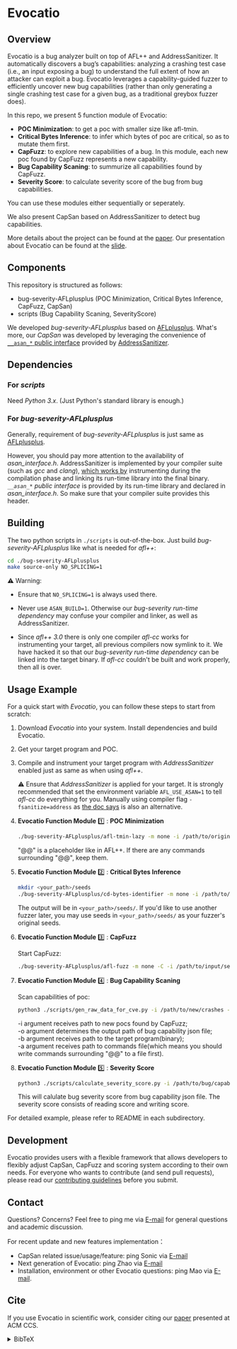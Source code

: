 # Evocatio

## Overview

Evocatio is a bug analyzer built on top of AFL++ and AddressSanitizer. It automatically discovers a bug’s capabilities: analyzing a crashing test case (i.e., an input exposing a bug) to understand the full extent of how an attacker can exploit a bug. Evocatio leverages a capability-guided fuzzer to efficiently uncover new bug capabilities (rather than only generating a single crashing test case for a given bug, as a traditional greybox fuzzer does).

In this repo, we present 5 function module of Evocatio:

- **POC Minimization**: to get a poc with smaller size like afl-tmin.
- **Critical Bytes Inference**: to infer which bytes of poc are critical, so as to mutate them first.
- **CapFuzz**: to explore new capabilities of a bug. In this module, each new poc found by CapFuzz represents a new capability.
- **Bug Capability Scaning**: to summurize all capabilities found by CapFuzz.
- **Severity Score**: to calculate severity score of the bug from bug capabilities.

You can use these modules either sequentially or seperately.

We also present CapSan based on AddressSanitizer to detect bug capabilities.

More details about the project can be found at the [paper](https://hexhive.epfl.ch/publications/files/22CCS.pdf). Our presentation about Evocatio can be found at the [slide](https://hexhive.epfl.ch/publications/files/22CCS-presentation.pdf).

## Components

This repository is structured as follows:

- bug-severity-AFLplusplus (POC Minimization, Critical Bytes Inference, CapFuzz, CapSan)
- scripts (Bug Capability Scaning, SeverityScore)

We developed *bug-severity-AFLplusplus* based on [AFLplusplus](https://github.com/AFLplusplus/AFLplusplus). What's more, our *CapSan* was developed by leveraging the convenience of [`__asan_*` public interface](https://github.com/llvm/llvm-project/blob/b5c862e15caf4d8aa34bbc6ee25af8da9a9405a4/compiler-rt/include/sanitizer/asan_interface.h#L263) provided by [AddressSanitizer](https://github.com/google/sanitizers/wiki/AddressSanitizer).

## Dependencies

### For *scripts*

Need *Python 3.x*. (Just Python's standard library is enough.)

### For *bug-severity-AFLplusplus*

Generally, requirement of *bug-severity-AFLplusplus* is just same as [AFLplusplus](https://github.com/AFLplusplus/AFLplusplus).

However, you should pay more attention to the availability of *asan_interface.h*. AddressSanitizer is implemented by your compiler suite (such as *gcc* and *clang*), [which works by](https://github.com/google/sanitizers/wiki/AddressSanitizerAlgorithm) instrumenting during the compilation phase and linking its run-time library into the final binary. *`__asan_*` public interface* is provided by its run-time library and declared in *asan_interface.h*. So make sure that your compiler suite provides this header.

## Building

The two python scripts in `./scripts` is out-of-the-box. Just build *bug-severity-AFLplusplus* like what is needed for *afl++*:

```bash
cd ./bug-severity-AFLplusplus
make source-only NO_SPLICING=1
```

:warning: Warning:

 - Ensure that `NO_SPLICING=1` is always used there.

 - Never use `ASAN_BUILD=1`. Otherwise our *bug-severity run-time dependency* may confuse your compiler and linker, as well as AddressSanitizer.

 - Since *afl++ 3.0* there is only one compiler *afl-cc* works for instrumenting your target, all previous compilers now symlink to it. We have hacked it so that our *bug-severity run-time dependency* can be linked into the target binary. If *afl-cc* couldn't be built and work properly, then all is over.

## Usage Example

For a quick start with *Evocatio*, you can follow these steps to start from scratch:

1. Download *Evocatio* into your system. Install dependencies and build Evocatio.

2. Get your target program and POC.

3. Compile and instrument your target program with *AddressSanitizer* enabled just as same as when using *afl++*.

   :warning: Ensure that *AddressSanitizer* is applied for your target. It is strongly recommended that set the environment variable `AFL_USE_ASAN=1` to tell  *afl-cc* do everything for you. Manually using compiler flag `-fsanitize=address` as [the doc says](https://github.com/google/sanitizers/wiki/AddressSanitizer) is also an alternative. 

4. **Evocatio Function Module** :one: : **POC Minimization**

    ```bash
    ./bug-severity-AFLplusplus/afl-tmin-lazy -m none -i /path/to/original/poc -o /path/to/minimized/poc -- /path/to/target/program @@
    ```

    "@@" is a placeholder like in AFL++. If there are any commands surrounding "@@", keep them.

5. **Evocatio Function Module** :two: : **Critical Bytes Inference**

    ```bash
    mkdir <your_path>/seeds
    ./bug-severity-AFLplusplus/cd-bytes-identifier -m none -i /path/to/poc -o /tmp/foo -g -c /tmp/constraints.res -k <your_path>/seeds -- /path/to/target/program @@
    ```

    The output will be in `<your_path>/seeds/`. If you'd like to use another fuzzer later, you may use seeds in `<your_path>/seeds/` as your fuzzer's original seeds.

6. **Evocatio Function Module** :three: : **CapFuzz**

    Start CapFuzz:

    ```bash
    ./bug-severity-AFLplusplus/afl-fuzz -m none -C -i /path/to/input/seeds/ -o /path/to/output/ -k /path/to/original/poc -- /path/to/target/program @@
    ```

7. **Evocatio Function Module** :four: : **Bug Capability Scaning**

    Scan capabilities of poc:

    ```bash
    python3 ./scripts/gen_raw_data_for_cve.py -i /path/to/new/crashes -o /path/to/bug/capability/json -b /path/to/target/program -a /path/to/commmands/file
    ```

    -i argument receives path to new pocs found by CapFuzz;  
    -o argument determines the output path of bug capability json file;  
    -b argument receives path to the target program(binary);  
    -a argument receives path to commands file(which means you should write commands surrounding "@@" to a file first).

8.  **Evocatio Function Module** :five: : **Severity Score**

    ```bash
    python3 ./scripts/calculate_severity_score.py -i /path/to/bug/capability/json
    ```

    This will calulate bug severity score from bug capability json file. The severity score consists of reading score and writing score.

For detailed example, please refer to README in each subdirectory.

## Development

Evocatio provides users with a flexible framework that allows developers to flexibly adjust CapSan, CapFuzz and scoring system according to their own needs. For everyone who wants to contribute (and send pull requests), please read our [contributing guidelines](https://github.com/HexHive/Evocatio/blob/main/CONTRIBUTING.md) before you submit.

## Contact

Questions? Concerns? Feel free to ping me via [E-mail](supermolejzy@gmail.com) for general questions and academic discussion.

For recent update and new features implementation：
- CapSan related issue/usage/feature: ping Sonic via [E-mail](observer000@qq.com)
- Next generation of Evocatio: ping Zhao via [E-mail](zhaowei_1999@qq.com)
- Installation, environment or other Evocatio questions: ping Mao via [E-mail](maolc93@126.com).

## Cite

If you use Evocatio in scientific work, consider citing our [paper](https://doi.org/10.1145/3548606.3560575) presented at ACM CCS.

<details>

<summary>BibTeX</summary>

```bibtex
@inproceedings{10.1145/3548606.3560575,
author = {Jiang, Zhiyuan and Gan, Shuitao and Herrera, Adrian and Toffalini, Flavio and Romerio, Lucio and Tang, Chaojing and Egele, Manuel and Zhang, Chao and Payer, Mathias},
title = {Evocatio: Conjuring Bug Capabilities from a Single PoC},
year = {2022},
isbn = {9781450394505},
publisher = {Association for Computing Machinery},
address = {New York, NY, USA},
url = {https://doi.org/10.1145/3548606.3560575},
doi = {10.1145/3548606.3560575},
booktitle = {Proceedings of the 2022 ACM SIGSAC Conference on Computer and Communications Security},
pages = {1599–1613},
numpages = {15},
keywords = {bug triaging, fuzzing, bug capability},
location = {Los Angeles, CA, USA},
series = {CCS '22}
}
```
</details>
